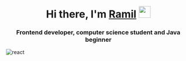 <h1 align="center">Hi there, I'm <a href="https://vk.com/rosssmanov" target="_blank">Ramil</a> 
<img src="https://github.com/blackcater/blackcater/raw/main/images/Hi.gif" height="32"/></h1>
<h3 align="center">Frontend developer, computer science student and Java beginner</h3>

![react](https://github.com/ramilqO/ramilqO/assets/87203058/058949ae-711d-47e8-b6ba-4a0298efe17d)
